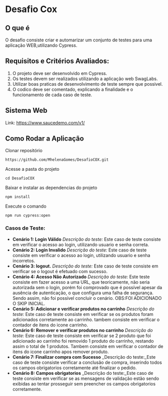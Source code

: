 # Desafio Cox 

## O que é
O desafio consiste criar e automarizar um conjunto de testes para uma aplicação WEB,utilizando Cypress.

## Requisitos e Critérios Avaliados:
1. O projeto deve ser desenvolvido em Cypress.
2. Os testes devem ser realizados utilizando a aplicação web SwagLabs.
3. Utilizar boas praticas de desenvolvimento de teste sempre que possivel.
4. O codico deve ser comentado, explicando a finalidade e o funcionamento de cada caso de teste.

## Sistema Web
Link: https://www.saucedemo.com/v1/

## Como Rodar a Aplicação

Clonar repositório
```
https://github.com/MhelenaGomes/DesafioCOX.git

```
Acesse a pasta do projeto

```
cd DesafioCOX

```
Baixar e instalar as dependencias do projeto

```
npm install

```

Execute o comando

```
npm run cypress:open

```

### Casos de Teste:
- **Cenário 1: Login Válido**
_Descrição do teste:_ Este caso de teste consiste em verificar o acesso ao login, utilizando usuario e senha correta.
- **Cenário 2: Login Invalido**
_Descrição do teste:_ Este caso de teste consiste em verificar o acesso ao login, utilizando usuario e senha incorretos.
- **Cenário 3: logout.**
_Descrição do teste:_ Este caso de teste consiste em verificar se o logout é efetuado com sucesso.
- **Cenário 4: Acesso Não Autorizado**
_Descrição do teste:_ Este teste consiste em fazer acesso a uma URL, que teoricamente, não seria autorizada sem o login,
  porém foi comprovado que é possível apesar da ausência de autenticação, o que configura uma falha de segurança.
  Sendo assim, não foi possível concluir o cenário.
  OBS:FOI ADICIONADO O SKIP INICIAL.
- **Cenário 5: Adicionar e verificar produtos no carrinho**
_Descrição do teste:_ Este caso de teste consiste em verificar se os produtos foram adicionados corretamente ao carrinho.
tambem consiste em verificar o contador de itens do icone carrinho.
- **Cenário 6: Remover e verificar produtos no carrinho**
_Descrição do teste:_ Este caso de teste consiste em verificar se 2 produto que foi adicionado ao carrinho foi removido 1 produto do carrinho, restando assim o total de 1 produtos. Tambem consiste em verificar o contador de itens do icone carrinho apos remover produto.
- **Cenário 7: Finalizar compra com Sucesso**
_Descrição do teste:_Este caso de teste consiste verificar a conclusão de compra, inserindo todos os campos obrigatorios corretamente até finalizar o pedido.
- **Cenário 8: Campos obrigatorios**
 _Descrição do teste:_Este caso de teste consiste em verificar se as mensagens de validação estão sendo exibidas ao tentar prosseguir sem preencher os campos obrigatorios corretamente.



  









 
